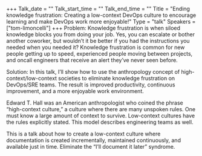+++
Talk_date = ""
Talk_start_time = ""
Talk_end_time = ""
Title = "Ending knowledge frustration: Creating a low-context DevOps culture to encourage learning and make DevOps work more enjoyable!"
Type = "talk"
Speakers = ["tom-limoncelli"]
+++
Problem: Knowledge frustration is when siloed knowledge blocks you from doing your job. Yes, you can escalate or bother another coworker, but wouldn’t it be better if you had the instructions you needed when you needed it? Knowledge frustration is common for new people getting up to speed, experienced people moving between projects, and oncall engineers that receive an alert they’ve never seen before.

Solution: In this talk, I’ll show how to use the anthropology concept of high-context/low-context societies to eliminate knowledge frustration on DevOps/SRE teams. The result is improved productivity, continuous improvement, and a more enjoyable work environment.

Edward T. Hall was an American anthropologist who coined the phrase “high-context culture,” a culture where there are many unspoken rules. One must know a large amount of context to survive. Low-context cultures have the rules explicitly stated. This model describes engineering teams as well.

This is a talk about how to create a low-context culture where documentation is created incrementally, maintained continuously, and available just in time. Eliminate the “I’ll document it later” syndrome.

